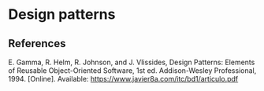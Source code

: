 # Design patterns


References
----------
E. Gamma, R. Helm, R. Johnson, and J. Vlissides, Design Patterns: Elements of Reusable Object-Oriented Software, 1st ed. Addison-Wesley Professional, 1994. [Online]. Available: https://www.javier8a.com/itc/bd1/articulo.pdf

‌

